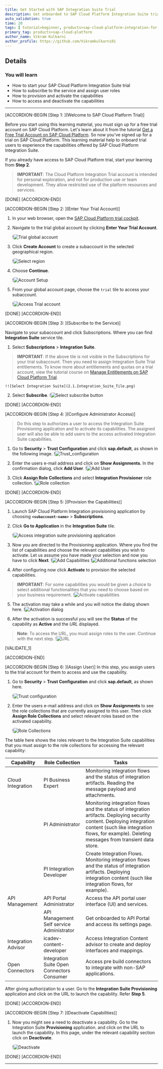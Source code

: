 ```yaml
---
title: Get Started with SAP Integration Suite Trial
description: Get onboarded to SAP Cloud Platform Integration Suite trial account to make the most of your trial experience.
auto_validation: true
time: 20
tags: [ tutorial>beginner, products>sap-cloud-platform-integration-for-process-services]
primary_tag: products>sap-cloud-platform
author_name: Vikram Kulkarni
author_profile: https://github.com/Vikramkulkarni01
---
```


## Details
### You will learn
-	How to start your SAP Cloud Platform Integration Suite trial
-	How to subscribe to the service and assign user roles
-	How to provision and activate the capabilities
-	How to access and deactivate the capabilities

---

[ACCORDION-BEGIN [Step 1: ](Welcome to SAP Cloud Platform Trial)]

Before you start using this learning material, you must sign up for a free trial account on SAP Cloud Platform. Let's learn about it from the tutorial [Get a Free Trial Account on SAP Cloud Platform](https://developers.sap.com/tutorials/hcp-create-trial-account.html). So now you've signed up for a trial on SAP Cloud Platform. This learning material help to onboard trial users to experience the capabilities offered by SAP Cloud Platform Integration Suite.

If you already have access to SAP Cloud Platform trial, start your learning from **Step 2**.

>**IMPORTANT**:
 The Cloud Platform Integration Trial account is intended for personal exploration, and not for production use or team development. They allow restricted use of the platform resources and services.


[DONE]
[ACCORDION-END]


[ACCORDION-BEGIN [Step 2: ](Enter Your Trial Account)]

1. In your web browser, open the [SAP Cloud Platform trial cockpit](https://cockpit.hanatrial.ondemand.com/).

2. Navigate to the trial global account by clicking **Enter Your Trial Account**.

      !![Trial global account](01_Foundation20Onboarding_Home.png)

3. Click **Create Account** to create a subaccount in the selected geographical region.

    !![Select region](1.1_region.png)

4. Choose **Continue**.

    !![Account Setup](1.2_continue.png)

5. From your global account page, choose the `trial` tile to access your subaccount.

    !![Access Trial account](1.3_access_trial_account.png)

[DONE]
[ACCORDION-END]

[ACCORDION-BEGIN [Step 3: ](Subscribe to the Service)]

Navigate to your subaccount and click Subscriptions. Where you can find **Integration Suite** service tile.

1. Select **Subscriptions** > **Integration Suite**.
>**IMPORTANT**:
 If the above tile is not visible in the Subscriptions for your trial subaccount. Then you need to assign Integration Suite Trial entitlements. To know more about entitlements and quotas on a trial account, view the tutorial course on [Manage Entitlements on SAP Cloud Platform Trial](https://developers.sap.com/tutorials/cp-trial-entitlements.html).

    !![Select Integration Suite](2.1.Integration_Suite_Tile.png)

2. Select **Subscribe**.
    !![Select subscribe button](2.2.Subscribe.png)


[DONE]
[ACCORDION-END]


[ACCORDION-BEGIN [Step 4: ](Configure Administrator Access)]

>Do this step to authorizes a user to access the Integration Suite Provisioning application and to activate its capabilities. The assigned user will also be able to add users to the access activated Integration Suite capabilities.

1. Go to **Security** > **Trust Configuration** and click **sap.default**, as shown in the following image.
    !![Trust_configuration](4.1.1_Adminstrator_Access.png)

2. Enter the users e-mail address and click on **Show Assignments**. In the confirmation dialog, click **Add User**.
    !![Add User](4.1.2_Adduser.png)

3. Click  **Assign Role Collections** and select **Integration Provisioner** role collection.
    !![Role collection](4.1.3_Rolecollection.png)

[DONE]
[ACCORDION-END]


[ACCORDION-BEGIN [Step 5: ](Provision the Capabilities)]

1. Launch SAP Cloud Platform Integration provisioning application by choosing **`<subaccount-name>`** > **Subscriptions**.

2. Click **Go to Application** in the **Integration Suite** tile.

    !![Access integration suite provisioning application](3.1.Access_Prov_App.png)

3. Now you are directed to the Provisioning application. Where you find the list of capabilities and choose the relevant capabilities you wish to activate. Let us assume you have made your selection and now you have to click **Next**.
    !![Add Capabilities](5.1.1Addcapapbilities.png)
    !![Additional functions selection](5.2.1Addfunctions_new.png)

4. After configuring now click **Activate** to provision the selected capabilities.
>**IMPORTANT**:
 For some capabilities you would be given a choice to select additional functionalities that you need to choose based on your business requirement.
    !![Activate capabilities](3.3.Activate_capabilities.png)

5. The activation may take a while and you will notice the dialog shown here.
    !![Activation dialog](5.3Activation_Dial.png)

6. After the activation is successful you will see the **Status** of the capability as **Active** and the *URL*  displayed.
>**Note**:
 To access the URL, you must assign roles to the user. Continue with the next step.
 !![URL](5.4_URL.png)


[VALIDATE_1]

[ACCORDION-END]

 [ACCORDION-BEGIN [Step 6: ](Assign User)]
 In this step, you assign users to the trial account for them to access and use the capability.

 1. Go to **Security** > **Trust Configuration** and click **sap.default**, as shown here.

    !![Trust configuration](6.1_Trust_configuration.png)

 2. Enter the users e-mail address and click on **Show Assignments** to see the role collections that are currently assigned to this user. Then click **Assign Role Collections** and select relevant roles based on the activated capability.

    !![Role Collections](6.2_RoleCollections.png)

The table here shows the roles relevant to the Integration Suite capabilities that you must assign to the role collections for accessing the relevant capability:

| Capability | Role Collection | Tasks |
| ---------- | --------------- | ----- |
| Cloud Integration | PI Business Expert | Monitoring integration flows and the status of integration artifacts. Reading the message payload and attachments. |
|  | PI Administrator | Monitoring integration flows and the status of integration artifacts. Deploying security content. Deploying integration content (such like integration flows, for example). Deleting messages from transient data store. |
|  | PI Integration Developer | Create Integration Flows. Monitoring integration flows and the status of integration artifacts. Deploying integration content (such like integration flows, for example). |
| API Management | API Portal Administrator | Access the API portal user interface (UI) and services. |
|                | API Management Self service Administrator | Get onboarded to API Portal and access its settings page. |
| Integration Advisor | icadev-content-developer | Access Integration Content advisor to create and deploy interfaces and mappings. |
| Open Connectors | Integration Suite Open Connectors Consumer | Access pre build connectors to integrate with non-SAP applications. |

After giving authorization to a user. Go to the **Integration Suite Provisioning** application and click on the URL to launch the capability. Refer **Step 5**.

[DONE]
[ACCORDION-END]

 [ACCORDION-BEGIN [Step 7: ](Deactivate Capabilities)]

1.  Now you might see a need to deactivate a capability. Go to the Integration Suite **Provisioning** application.  and click on the URL to launch the capability. In this page, under the relevant capability section  click on **Deactivate**.

     !![Deactivate](7.1_Deactivate.png)



[DONE]
[ACCORDION-END]






---
